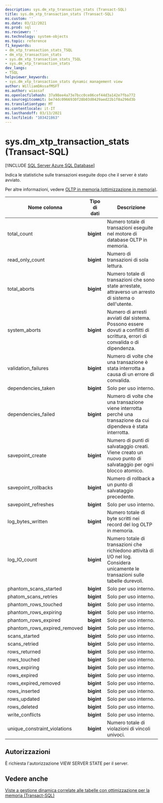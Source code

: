 ```yaml
---
description: sys.dm_xtp_transaction_stats (Transact-SQL)
title: sys.dm_xtp_transaction_stats (Transact-SQL)
ms.custom: ''
ms.date: 03/12/2021
ms.prod: sql
ms.reviewer: ''
ms.technology: system-objects
ms.topic: reference
f1_keywords:
- dm_xtp_transaction_stats_TSQL
- dm_xtp_transaction_stats
- sys.dm_xtp_transaction_stats_TSQL
- sys.dm_xtp_transaction_stats
dev_langs:
- TSQL
helpviewer_keywords:
- sys.dm_xtp_transaction_stats dynamic management view
author: WilliamDAssafMSFT
ms.author: wiassaf
ms.openlocfilehash: 37a98ee4a73e7bcc0ce06cef44d3a142e7fba772
ms.sourcegitcommit: be74dc0966930f28b03d0429aed22b1f0a296d3b
ms.translationtype: MT
ms.contentlocale: it-IT
ms.lasthandoff: 03/13/2021
ms.locfileid: "103421863"
---
```

# <a name="sysdm_xtp_transaction_stats-transact-sql"></a>sys.dm_xtp_transaction_stats (Transact-SQL)
[!INCLUDE [SQL Server Azure SQL Database](../../includes/applies-to-version/sql-asdb.md)]

  Indica le statistiche sulle transazioni eseguite dopo che il server è stato avviato.  
  
 Per altre informazioni, vedere [OLTP in memoria &#40;ottimizzazione in memoria&#41;](../../relational-databases/in-memory-oltp/in-memory-oltp-in-memory-optimization.md).  
  
|Nome colonna|Tipo di dati|Descrizione|  
|-----------------|---------------|-----------------|  
|total_count|**bigint**|Numero totale di transazioni eseguite nel motore di database OLTP in memoria.|  
|read_only_count|**bigint**|Numero di transazioni di sola lettura.|  
|total_aborts|**bigint**|Numero totale di transazioni che sono state arrestate, attraverso un arresto di sistema o dell'utente.|  
|system_aborts|**bigint**|Numero di arresti avviati dal sistema. Possono essere dovuti a conflitti di scrittura, errori di convalida o di dipendenza.|  
|validation_failures|**bigint**|Numero di volte che una transazione è stata interrotta a causa di un errore di convalida.|  
|dependencies_taken|**bigint**|Solo per uso interno.|  
|dependencies_failed|**bigint**|Numero di volte che una transazione viene interrotta perché una transazione da cui dipendeva è stata interrotta.|  
|savepoint_create|**bigint**|Numero di punti di salvataggio creati. Viene creato un nuovo punto di salvataggio per ogni blocco atomico.|  
|savepoint_rollbacks|**bigint**|Numero di rollback a un punto di salvataggio precedente.|  
|savepoint_refreshes|**bigint**|Solo per uso interno.|  
|log_bytes_written|**bigint**|Numero totale di byte scritti nei record del log OLTP in memoria.|  
|log_IO_count|**bigint**|Numero totale di transazioni che richiedono attività di I/O nel log. Considera unicamente le transazioni sulle tabelle durevoli.|  
|phantom_scans_started|**bigint**|Solo per uso interno.|  
|phatom_scans_retries|**bigint**|Solo per uso interno.|  
|phantom_rows_touched|**bigint**|Solo per uso interno.|  
|phantom_rows_expiring|**bigint**|Solo per uso interno.|  
|phantom_rows_expired|**bigint**|Solo per uso interno.|  
|phantom_rows_expired_removed|**bigint**|Solo per uso interno.|  
|scans_started|**bigint**|Solo per uso interno.|  
|scans_retried|**bigint**|Solo per uso interno.|  
|rows_returned|**bigint**|Solo per uso interno.|  
|rows_touched|**bigint**|Solo per uso interno.|  
|rows_expiring|**bigint**|Solo per uso interno.|  
|rows_expired|**bigint**|Solo per uso interno.|  
|rows_expired_removed|**bigint**|Solo per uso interno.|  
|rows_inserted|**bigint**|Solo per uso interno.|  
|rows_updated|**bigint**|Solo per uso interno.|  
|rows_deleted|**bigint**|Solo per uso interno.|  
|write_conflicts|**bigint**|Solo per uso interno.|  
|unique_constraint_violations|**bigint**|Numero totale di violazioni di vincoli univoci.|  
  
## <a name="permissions"></a>Autorizzazioni  
 È richiesta l'autorizzazione VIEW SERVER STATE per il server.  
  
## <a name="see-also"></a>Vedere anche  
 [Viste a gestione dinamica correlate alle tabelle con ottimizzazione per la memoria &#40;Transact-SQL&#41;](../../relational-databases/system-dynamic-management-views/memory-optimized-table-dynamic-management-views-transact-sql.md)  
  
  

